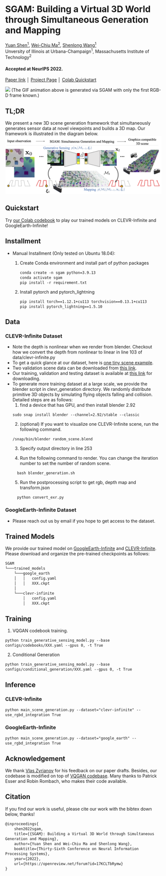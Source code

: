 # SGAM: Building a Virtual 3D World through Simultaneous Generation and Mapping
[Yuan Shen<sup>1</sup>](https://yshen47.github.io/),
[Wei-Chiu Ma<sup>2</sup>](https://people.csail.mit.edu/weichium/),
[Shenlong Wang<sup>1</sup>](https://shenlong.web.illinois.edu/)<br/>
Unversity of Illinois at Urbana-Champaign<sup>1</sup>, Massachusetts Institute of Technology<sup>2</sup>
#### Accepted at NeurIPS 2022.  
[Paper link](https://nips.cc/Conferences/2022/Schedule?showEvent=55439) │ [Project Page](https://yshen47.github.io/sgam) │ [Colab Quickstart](https://colab.research.google.com/drive/1nW5oHKsb0e01BdFU-EjsNqJmQNNo294h?usp=sharing)

<img src="assets/large_scale_google_earth.gif" width="256">
(The GIF animation above is generated via SGAM with only the first RGB-D frame known.)

## TL;DR
We present a new 3D scene generation framework that simultaneously generates sensor data at novel viewpoints and builds a 3D map. Our framework is illustrated in the diagram below. 
<img src="assets/overview.png" alt="drawing" width="700"/>
  
## Quickstart
Try [our Colab codebook](https://colab.research.google.com/drive/1nW5oHKsb0e01BdFU-EjsNqJmQNNo294h?usp=sharing) to play our trained models on CLEVR-Infinite and GoogleEarth-Infinite!
## Installment
  
- Manual Installment (Only tested on Ubuntu 18.04):

  1. Create Conda environment and install part of python packages 
     ```angular2html
     conda create -n sgam python=3.9.13
     conda activate sgam
     pip install -r requirement.txt
     ```
  2. Install pytorch and pytorch_lightning
     ```angular2html
     pip install torch==1.12.1+cu113 torchvision==0.13.1+cu113
     pip install pytorch_lightning==1.5.10
     ```
## Data
### CLEVR-Infinite Dataset 
  - Note the depth is nonlinear when we render from blender. Checkout how we convert the depth from nonlinear to linear in line 103 of data/clevr-infinite.py
  - To get a quick glance at our dataset, here is [one tiny scene example](https://drive.google.com/drive/folders/1Y2q3GQMFu8TUgdnWbDXi7-ErRPGy6QwG?usp=sharing). 
  - Two validation scene data can be downloaded from [this link](https://drive.google.com/drive/folders/1ZjG8sYQWtQKPewlqcCbW6JyypwSapZDD?usp=sharing).
  - Our training, validation and testing dataset is available at [this link](https://drive.google.com/file/d/1IfFav7itzrYIhmwJOcbnPaGd0683nkSA/view?usp=sharing) for downloading.
  - To generate more training dataset at a large scale, we provide the blender script in clevr_generation directory. We randomly distribute primitive 3D objects by simulating flying objects falling and collision. 
    Detailed steps are as follows:
    1. find a device that has GPU, and then install blender 2.92 
      ```angular2html
      sudo snap install blender --channel=2.92/stable --classic
      ```
    2. (optional) If you want to visualize one CLEVR-Infinite scene, run the following command.
      ```
      /snap/bin/blender random_scene.blend
      ```
    3. Specify output directory in line 253
    
    4. Run the following command to render. You can change the iteration number to set the number of random scene.
    ```
      bash blender_generation.sh
    ```
    5. Run the postprocessing script to get rgb, depth map and transform.json
    ```
      python convert_exr.py
    ```
      
### GoogleEarth-Infinite Dataset
  - Please reach out us by email if you hope to get access to the dataset.

## Trained Models
We provide our trained model on [GoogleEarth-Infinite](https://drive.google.com/drive/folders/1XzyLEFOWOktIgWbt3elMr5O6hbSWB7X3?usp=sharing) and [CLEVR-Infinite](https://drive.google.com/drive/folders/1AF5Q-Wq19YBAxFFjGuH6nWR-BPaKHmT7?usp=sharing). Please download and organize the pre-trained checkpoints as follows:
   ```
   SGAM   
   └───trained_models
       └───google_earth
       │   │   config.yaml
       │   │   XXX.ckpt
       │    
       └───clevr-infinite   
           │   config.yaml
           │   XXX.ckpt
   ```
## Training
1. VQGAN codebook training. 
```angular2html
python train_generative_sensing_model.py --base configs/codebooks/XXX.yaml --gpus 0, -t True
```

2. Conditional Generation
```angular2html
python train_generative_sensing_model.py --base configs/conditional_generation/XXX.yaml --gpus 0, -t True
```
## Inference
### CLEVR-Infinite
```angular2html
python main_scene_generation.py --dataset="clevr-infinite" --use_rgbd_integration True
```

### GoogleEarth-Infinite
```angular2html
python main_scene_generation.py --dataset="google_earth" --use_rgbd_integration True
```
## Acknowledgement
We thank [Vlas Zyrianov](https://www.zyrianov.org/) for his feedback on our paper drafts. 
Besides, our codebase is modified on top of [VQGAN codebase](https://github.com/CompVis/taming-transformers). Many thanks to Patrick Esser and Robin Rombach, who makes their code available. 
## Citation
If you find our work is useful, please cite our work with the bibtex down below, thanks!
```angular2html
@inproceedings{
    shen2022sgam,
    title={{SGAM}: Building a Virtual 3D World through Simultaneous Generation and Mapping},
    author={Yuan Shen and Wei-Chiu Ma and Shenlong Wang},
    booktitle={Thirty-Sixth Conference on Neural Information Processing Systems},
    year={2022},
    url={https://openreview.net/forum?id=17KCLTbRymw}
}
```


